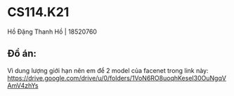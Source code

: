 # CS114.K21
Hồ Đặng Thanh Hồ | 18520760

## Đồ án:
Vì dung lượng giới hạn nên em để 2 model của facenet trong link này: https://drive.google.com/drive/u/0/folders/1VoN6RO8uoqhKeseI30OuNgqVAmV4zhYs

